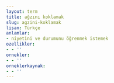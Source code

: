 ```yaml
---
layout: term
title: ağzını koklamak
slug: agzini-koklamak
lisan: Türkçe
anlamlar:
- niyetini ve durumunu öğrenmek istemek
ozellikler:
- - ''
ornekler:
- - ''
orneklerkaynak:
- - ''
---
```

